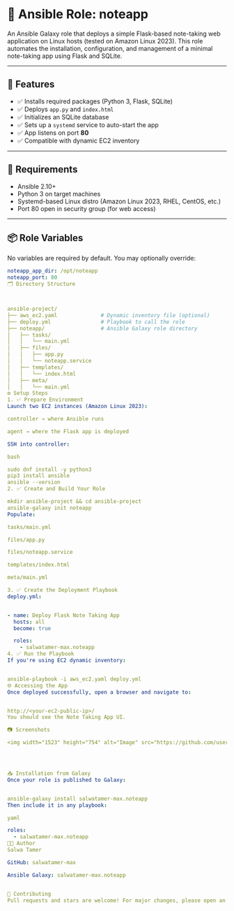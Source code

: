 # 📒 Ansible Role: noteapp

An Ansible Galaxy role that deploys a simple Flask-based note-taking web application on Linux hosts (tested on Amazon Linux 2023). This role automates the installation, configuration, and management of a minimal note-taking app using Flask and SQLite.

---

## 🚀 Features

- ✅ Installs required packages (Python 3, Flask, SQLite)
- ✅ Deploys `app.py` and `index.html`
- ✅ Initializes an SQLite database
- ✅ Sets up a `systemd` service to auto-start the app
- ✅ App listens on port **80**
- ✅ Compatible with dynamic EC2 inventory

---

## 🧾 Requirements

- Ansible 2.10+
- Python 3 on target machines
- Systemd-based Linux distro (Amazon Linux 2023, RHEL, CentOS, etc.)
- Port 80 open in security group (for web access)

---

## 📦 Role Variables

No variables are required by default. You may optionally override:

```yaml
noteapp_app_dir: /opt/noteapp
noteapp_port: 80
🗂️ Directory Structure



ansible-project/
├── aws_ec2.yaml              # Dynamic inventory file (optional)
├── deploy.yml                # Playbook to call the role
├── noteapp/                  # Ansible Galaxy role directory
│   ├── tasks/
│   │   └── main.yml
│   ├── files/
│   │   ├── app.py
│   │   └── noteapp.service
│   ├── templates/
│   │   └── index.html
│   ├── meta/
│   │   └── main.yml
⚙️ Setup Steps
1. ✅ Prepare Environment
Launch two EC2 instances (Amazon Linux 2023):

controller → where Ansible runs

agent → where the Flask app is deployed

SSH into controller:

bash

sudo dnf install -y python3
pip3 install ansible
ansible --version
2. ✅ Create and Build Your Role

mkdir ansible-project && cd ansible-project
ansible-galaxy init noteapp
Populate:

tasks/main.yml

files/app.py

files/noteapp.service

templates/index.html

meta/main.yml

3. ✅ Create the Deployment Playbook
deploy.yml:


- name: Deploy Flask Note Taking App
  hosts: all
  become: true

  roles:
    - salwatamer-max.noteapp
4. ✅ Run the Playbook
If you're using EC2 dynamic inventory:


ansible-playbook -i aws_ec2.yaml deploy.yml
🌐 Accessing the App
Once deployed successfully, open a browser and navigate to:


http://<your-ec2-public-ip>/
You should see the Note Taking App UI.

📷 Screenshots

<img width="1523" height="754" alt="Image" src="https://github.com/user-attachments/assets/38d39377-443d-4236-92a6-40a623836063" />




📥 Installation from Galaxy
Once your role is published to Galaxy:


ansible-galaxy install salwatamer-max.noteapp
Then include it in any playbook:

yaml

roles:
  - salwatamer-max.noteapp
👩‍💻 Author
Salwa Tamer

GitHub: salwatamer-max

Ansible Galaxy: salwatamer-max.noteapp


🤝 Contributing
Pull requests and stars are welcome! For major changes, please open an issue first to discuss what you'd like to change.

